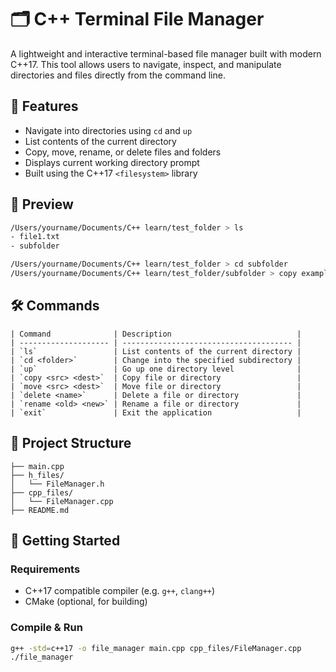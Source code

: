 # 🗂️ C++ Terminal File Manager

A lightweight and interactive terminal-based file manager built with modern C++17. This tool allows users to navigate, inspect, and manipulate directories and files directly from the command line.

## 📁 Features

- Navigate into directories using `cd` and `up`
- List contents of the current directory
- Copy, move, rename, or delete files and folders
- Displays current working directory prompt
- Built using the C++17 `<filesystem>` library

## 📸 Preview

```bash
/Users/yourname/Documents/C++ learn/test_folder > ls
- file1.txt
- subfolder

/Users/yourname/Documents/C++ learn/test_folder > cd subfolder
/Users/yourname/Documents/C++ learn/test_folder/subfolder > copy example.txt ../example_copy.txt
```

## 🛠️ Commands
```
| Command              | Description                            |
| -------------------- | -------------------------------------- |
| `ls`                 | List contents of the current directory |
| `cd <folder>`        | Change into the specified subdirectory |
| `up`                 | Go up one directory level              |
| `copy <src> <dest>`  | Copy file or directory                 |
| `move <src> <dest>`  | Move file or directory                 |
| `delete <name>`      | Delete a file or directory             |
| `rename <old> <new>` | Rename a file or directory             |
| `exit`               | Exit the application                   |
```

## 🧱 Project Structure
```
├── main.cpp
├── h_files/
│   └── FileManager.h
├── cpp_files/
│   └── FileManager.cpp
├── README.md
```

## 🚀 Getting Started

### Requirements

* C++17 compatible compiler (e.g. `g++`, `clang++`)
* CMake (optional, for building)

### Compile & Run

```bash
g++ -std=c++17 -o file_manager main.cpp cpp_files/FileManager.cpp
./file_manager
```
